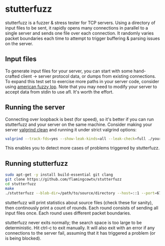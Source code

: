 # stutterfuzz

stutterfuzz is a fuzzer & stress tester for TCP servers. Using a directory
of input files to be sent, it rapidly opens many connections in parallel to a
single server and sends one file over each connection. It randomly varies
packet boundaries each time to attempt to trigger buffering & parsing issues
on the server.


## Input files

To generate input files for your server, you can start with some hand-crafted
client -> server protocol data, or dumps from existing connections. To expand
this test set to exercise more paths in your server code, consider using
[american fuzzy lop](http://lcamtuf.coredump.cx/afl/). Note that you may need
to modify your server to accept data from stdin to use afl. It's worth the
effort.


## Running the server

Connecting over loopback is best (for speed), so it's better if you can run
stutterfuzz and your server on the same machine. Consider making your server
[valgrind clean]() and running it under strict valgrind options:

```bash
valgrind --track-fds=yes --show-leak-kinds=all --leak-check=full ./yourserver --flag1 --flag2=value --dont-fork
```

This enables you to detect more cases of problems triggered by stutterfuzz.


## Running stutterfuzz

```bash
sudo apt-get -y install build-essential git clang
git clone https://github.com/flamingcowtv/stutterfuzz
cd stutterfuzz
make
./stutterfuzz --blob-dir=/path/to/source/directory --host=::1 --port=6789
```

stutterfuzz will print statistics about source files (check these for sanity),
then continously print a count of rounds. Each round consists of sending all
input files once. Each round uses different packet boundaries.

stutterfuzz never exits normally; the search space is too large to be
deterministic. Hit ctrl-c to exit manually. It will also exit with an error
if any connections to the server fail, assuming that it has triggered a
problem (or is being blocked).
